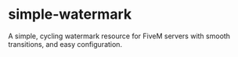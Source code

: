 # simple-watermark
A simple, cycling watermark resource for FiveM servers with smooth transitions, and easy configuration.
